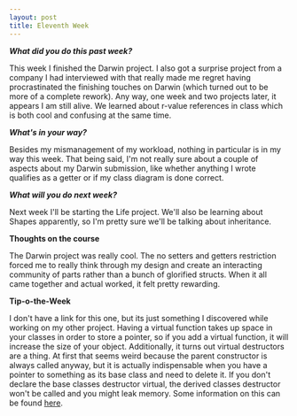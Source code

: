 ```yaml
---
layout: post
title: Eleventh Week
---
```

<p><b><i>What did you do this past week?</i></b></p>
<p>This week I finished the Darwin project. I also got a surprise project from a company I had interviewed with that really made me regret having procrastinated the finishing touches on Darwin (which turned out to be more of a complete rework). Any way, one week and two projects later, it appears I am still alive. We learned about r-value references in class which is both cool and confusing at the same time.</p>
<p><b><i>What's in your way?</i></b></p>
<p>Besides my mismanagement of my workload, nothing in particular is in my way this week. That being said, I'm not really sure about a couple of aspects about my Darwin submission, like whether anything I wrote qualifies as a getter or if my class diagram is done correct.</p>
<p><b><i>What will you do next week?</i></b></p>
<p>Next week I'll be starting the Life project. We'll also be learning about Shapes apparently, so I'm pretty sure we'll be talking about inheritance.</p>
<p><b>Thoughts on the course</b></p>
<p>The Darwin project was really cool. The no setters and getters restriction forced me to really think through my design and create an interacting community of parts rather than a bunch of glorified structs. When it all came together and actual worked, it felt pretty rewarding.</p>
<p><b>Tip-o-the-Week</b></p>
<p>I don't have a link for this one, but its just something I discovered while working on my other project. Having a virtual function takes up space in your classes in order to store a pointer, so if you add a virtual function, it will increase the size of your object. Additionally, it turns out virtual destructors are a thing. At first that seems weird because the parent constructor is always called anyway, but it is actually indispensable when you have a pointer to something as its base class and need to delete it. If you don't declare the base classes destructor virtual, the derived classes destructor won't be called and you might leak memory. Some information on this can be found <a href="http://www.programmerinterview.com/index.php/c-cplusplus/virtual-destructors/">here</a>.</p>
